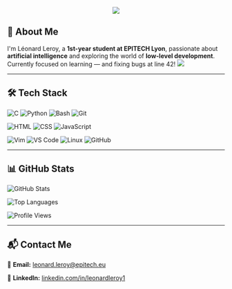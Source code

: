 <p align="center">
    <a href="https://github.com/DenverCoder1/readme-typing-svg">
        <img
            src="https://readme-typing-svg.demolab.com/?lines=EPITECH%20Student&font=Fira%20Code&center=true&width=440&height=45&color=f75c7e&vCenter=true&pause=1000&size=22"
        />
    </a>
</p>

## 🚀 About Me

I'm Léonard Leroy, a **1st-year student at EPITECH Lyon**, passionate about **artificial intelligence** and exploring the world of **low-level development**.  
Currently focused on learning — and fixing bugs at line 42! <a href="https://github.com/DenverCoder1/readme-typing-svg">
        <img
            src="https://readme-typing-svg.demolab.com/?lines=help%20&font=Fira%20Code&center=true&width=40&height=10&color=f75c7e&vCenter=true&pause=100&size=10"
        />
    </a>

---

## 🛠️ Tech Stack

![C](https://img.shields.io/badge/C-%2300599C.svg?style=flat&logo=c&logoColor=white)
![Python](https://img.shields.io/badge/Python-%2314354C.svg?style=flat&logo=python&logoColor=white)
![Bash](https://img.shields.io/badge/Bash-%234EAA25.svg?style=flat&logo=gnubash&logoColor=white)
![Git](https://img.shields.io/badge/Git-%23F05033.svg?style=flat&logo=git&logoColor=white)

![HTML](https://img.shields.io/badge/HTML-%23E34F26.svg?style=flat&logo=html5&logoColor=white)
![CSS](https://img.shields.io/badge/CSS-%231572B6.svg?style=flat&logo=css3&logoColor=white)
![JavaScript](https://img.shields.io/badge/JavaScript-%23F7DF1E.svg?style=flat&logo=javascript&logoColor=black)

![Vim](https://img.shields.io/badge/Vim-%2311AB00.svg?style=flat&logo=vim&logoColor=white)
![VS Code](https://img.shields.io/badge/VS%20Code-%23007ACC.svg?style=flat&logo=visual-studio-code&logoColor=white)
![Linux](https://img.shields.io/badge/Linux-%23FCC624.svg?style=flat&logo=linux&logoColor=black)
![GitHub](https://img.shields.io/badge/GitHub-%23121011.svg?style=flat&logo=github&logoColor=white)

---

## 📊 GitHub Stats

![GitHub Stats](https://github-readme-stats.vercel.app/api?username=LeonardLeroy&show_icons=true&theme=radical&cache_seconds=3600)

![Top Languages](https://github-readme-stats.vercel.app/api/top-langs/?username=LeonardLeroy&layout=compact&theme=radical&cache_seconds=3600)

![Profile Views](https://komarev.com/ghpvc/?username=LeonardLeroy&color=blueviolet&style=flat)

---

## 📬 Contact Me

📧 **Email:**  [leonard.leroy@epitech.eu](mailto:leonard.leroy@epitech.eu)

💼 **LinkedIn:**  [linkedin.com/in/leonardleroy1](https://www.linkedin.com/in/leonardleroy1)
